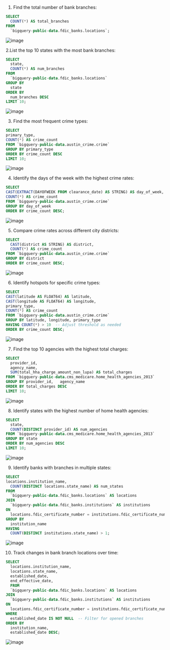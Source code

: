 1. Find the total number of bank branches:
```SQL
SELECT
  COUNT(*) AS total_branches
FROM
  `bigquery-public-data.fdic_banks.locations`;
```
![image](https://github.com/Rajappannn/Big-Query_Raj/assets/158993153/84237ed7-4c1e-445f-bb19-943d56a70568)

2.List the top 10 states with the most bank branches:
```SQL
SELECT
  state,
  COUNT(*) AS num_branches
FROM
  `bigquery-public-data.fdic_banks.locations`
GROUP BY
  state
ORDER BY
  num_branches DESC
LIMIT 10;
```
![image](https://github.com/Rajappannn/Big-Query_Raj/assets/158993153/ec24a4d6-e614-4be3-81a1-625d43aec735)

3. Find the most frequent crime types:
```SQL
SELECT
primary_type,
COUNT(*) AS crime_count
FROM `bigquery-public-data.austin_crime.crime`
GROUP BY primary_type
ORDER BY crime_count DESC
LIMIT 10;
```
![image](https://github.com/Rajappannn/Big-Query_Raj/assets/158993153/f2803be8-67dc-412a-aecd-1bccf7407cde)

4. Identify the days of the week with the highest crime rates:
```SQL
SELECT
CAST(EXTRACT(DAYOFWEEK FROM clearance_date) AS STRING) AS day_of_week,
COUNT(*) AS crime_count
FROM `bigquery-public-data.austin_crime.crime`
GROUP BY day_of_week
ORDER BY crime_count DESC;
```
![image](https://github.com/Rajappannn/Big-Query_Raj/assets/158993153/5830904c-7495-4c40-b361-dc0628167059)

5. Compare crime rates across different city districts:
```SQL
SELECT
  CAST(district AS STRING) AS district,
  COUNT(*) AS crime_count
FROM `bigquery-public-data.austin_crime.crime`
GROUP BY district
ORDER BY crime_count DESC;
```
![image](https://github.com/Rajappannn/Big-Query_Raj/assets/158993153/c76ee39e-f581-4bc9-ba0f-280719b9f10e)

6. Identify hotspots for specific crime types:
```SQL
SELECT
CAST(latitude AS FLOAT64) AS latitude,
CAST(longitude AS FLOAT64) AS longitude,
primary_type,
COUNT(*) AS crime_count
FROM `bigquery-public-data.austin_crime.crime`
GROUP BY latitude, longitude, primary_type
HAVING COUNT(*) > 10  -- Adjust threshold as needed
ORDER BY crime_count DESC;
```
![image](https://github.com/Rajappannn/Big-Query_Raj/assets/158993153/470578d2-815a-4a72-b5f3-f372fcfef70b)

7. Find the top 10 agencies with the highest total charges:
```SQL
SELECT
  provider_id,
  agency_name,
  SUM(total_hha_charge_amount_non_lupa) AS total_charges
FROM `bigquery-public-data.cms_medicare.home_health_agencies_2013`
GROUP BY provider_id,   agency_name
ORDER BY total_charges DESC
LIMIT 10;
```
![image](https://github.com/Rajappannn/Big-Query_Raj/assets/158993153/bd411de7-9908-437f-a949-aa108736e850)

8. Identify states with the highest number of home health agencies:
```SQL
SELECT
  state,
  COUNT(DISTINCT provider_id) AS num_agencies
FROM `bigquery-public-data.cms_medicare.home_health_agencies_2013`
GROUP BY state
ORDER BY num_agencies DESC
LIMIT 10;
```
![image](https://github.com/Rajappannn/Big-Query_Raj/assets/158993153/21aaacc0-475a-4798-893f-e36b311b73a5)

9. Identify banks with branches in multiple states: 
```SQL
SELECT
locations.institution_name,
  COUNT(DISTINCT locations.state_name) AS num_states
FROM
  `bigquery-public-data.fdic_banks.locations` AS locations
JOIN
  `bigquery-public-data.fdic_banks.institutions` AS institutions
ON
  locations.fdic_certificate_number = institutions.fdic_certificate_number
GROUP BY
  institution_name
HAVING
  COUNT(DISTINCT institutions.state_name) > 1;
```
![image](https://github.com/Rajappannn/Big-Query_Raj/assets/158993153/dd3182fc-30cd-45a6-b4e5-f9c41965d4ab)

10. Track changes in bank branch locations over time:  
```SQL
SELECT
  locations.institution_name,
  locations.state_name,
  established_date,
  end_effective_date,
  FROM
  `bigquery-public-data.fdic_banks.locations` AS locations
JOIN
  `bigquery-public-data.fdic_banks.institutions` AS institutions
ON
  locations.fdic_certificate_number = institutions.fdic_certificate_number
WHERE
  established_date IS NOT NULL  -- Filter for opened branches
ORDER BY
  institution_name,
  established_date DESC;
```
![image](https://github.com/Rajappannn/Big-Query_Raj/assets/158993153/7870ffa2-3bc3-453f-9ac3-08ded926c9ec)



